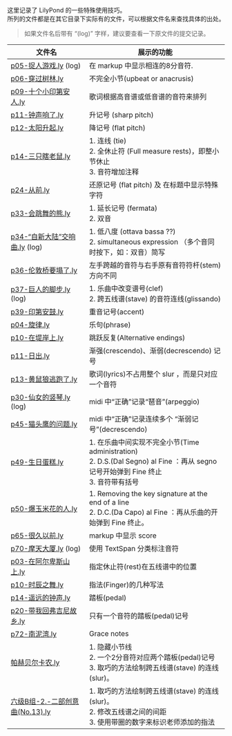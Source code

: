 这里记录了 LilyPond 的一些特殊使用技巧。</br>
所列的文件都是在其它目录下实际有的文件，可以根据文件名来查找具体的出处。

 > 如果文件名后带有 “(log)” 字样，建议要查看一下原文件的提交记录。

| 文件名 | 展示的功能 |
| ------ | ---------- |
| [p05-捉人游戏.ly](practice/John-Thompson/easiest-piano-course-2/p05-捉人游戏.ly) (log) | 在 markup 中显示相连的8分音符. |
| [p06-穿过树林.ly](practice/John-Thompson/easiest-piano-course-2/p06-穿过树林.ly) | 不完全小节(upbeat or anacrusis) |
| [p09-十个小印第安人.ly](practice/John-Thompson/easiest-piano-course-2/p09-十个小印第安人.ly) | 歌词根据高音谱或低音谱的音符来排列 |
| [p11-钟声响了.ly](practice/John-Thompson/easiest-piano-course-2/p11-钟声响了.ly) | 升记号 (sharp pitch) |
| [p12-太阳升起.ly](practice/John-Thompson/easiest-piano-course-2/p12-太阳升起.ly) | 降记号 (flat pitch) |
| [p14-三只瞎老鼠.ly](practice/John-Thompson/easiest-piano-course-2/p14-三只瞎老鼠.ly) | 1. 连线 (tie)<br> 2. 全休止符 (Full measure rests)，即整小节休止<br> 3. 音符增加注释 |
| [p24-从前.ly](practice/John-Thompson/easiest-piano-course-2/p24-从前.ly) | 还原记号 (flat pitch) 及 在标题中显示特殊字符|
| [p33-会跳舞的熊.ly](practice/John-Thompson/easiest-piano-course-2/p33-会跳舞的熊.ly) | 1. 延长记号 (fermata)<br> 2. 双音 |
| [p34-“自新大陆”交响曲.ly](practice/John-Thompson/easiest-piano-course-2/p34-“自新大陆”交响曲.ly) (log) | 1. 低八度 (ottava bassa ??)<br> 2. simultaneous expression （多个音同时按下，如：双音）简写 |
| [p36-伦敦桥要塌了.ly](practice/John-Thompson/easiest-piano-course-2/p36-伦敦桥要塌了.ly) | 左手跨越的音符与右手原有音符符杆(stem)方向不同  |
| [p37-巨人的脚步.ly](practice/John-Thompson/easiest-piano-course-2/p37-巨人的脚步.ly)  (log) | 1. 乐曲中改变谱号(clef) <br> 2. 跨五线谱(stave) 的音符连线(glissando) |
| [p39-印第安鼓.ly](practice/John-Thompson/easiest-piano-course-2/p39-印第安鼓.ly) | 重音记号(accent) |
| [p04-旋律.ly](practice/John-Thompson/easiest-piano-course-3/p04-旋律.ly) | 乐句(phrase) |
| [p10-在堤岸上.ly](practice/John-Thompson/easiest-piano-course-3/p10-在堤岸上.ly) | 跳跃反复(Alternative endings) |
| [p11-日出.ly](practice/John-Thompson/easiest-piano-course-3/p11-日出.ly) | 渐强(crescendo)、渐弱(decrescendo) 记号 |
| [p13-黄鼠狼逃跑了.ly](practice/John-Thompson/easiest-piano-course-3/p13-黄鼠狼逃跑了.ly) | 歌词(lyrics)不占用整个 slur ，而是只对应一个音符 |
| [p30-仙女的竖琴.ly](practice/John-Thompson/modern-course-1/p30-仙女的竖琴.ly) (log) | midi 中“正确”记录“琶音”(arpeggio) |
| [p45-猫头鹰的问题.ly](practice/John-Thompson/modern-course-1/p45-猫头鹰的问题.ly) | midi 中“正确”记录连续多个 “渐弱记号”(decrescendo) |
| [p49-生日蛋糕.ly](practice/John-Thompson/modern-course-1/p49-生日蛋糕.ly) | 1. 在乐曲中间实现不完全小节(Time administration) <br> 2. D.S.(Dal Segno) al Fine ：再从 segno 记号开始弹到 Fine 终止 <br> 3. 音符带有括号 |
| [p50-爆玉米花的人.ly](practice/John-Thompson/modern-course-1/p50-爆玉米花的人.ly) | 1. Removing the key signature at the end of a line <br> 2. D.C.(Da Capo) al Fine ：再从乐曲的开始弹到 Fine 终止。|
| [p65-很久以前.ly](practice/John-Thompson/modern-course-1/p65-很久以前.ly) | markup 中显示 score |
| [p70-摩天大厦.ly](practice/John-Thompson/modern-course-1/p70-摩天大厦.ly) (log) | 使用 TextSpan 分类标注音符 |
| [p03-在阿尔卑斯山上.ly](practice/John-Thompson/modern-course-2/p03-在阿尔卑斯山上.ly) | 指定休止符(rest)在五线谱中的位置 |
| [p10-时辰之舞.ly](practice/John-Thompson/modern-course-2/p10-时辰之舞.ly) | 指法(Finger)的几种写法 |
| [p14-遥远的钟声.ly](practice/John-Thompson/modern-course-2/p14-遥远的钟声.ly) | 踏板(pedal) |
| [p20-带我回弗吉尼故乡.ly](practice/John-Thompson/modern-course-2/p20-带我回弗吉尼故乡.ly) | 只有一个音符的踏板(pedal)记号 |
| [p72-南泥湾.ly](practice/gang-qin-ji-chu/1/p72-南泥湾.ly) | Grace notes |
| [帕赫贝尔卡农.ly](practice/xiao-qu/帕赫贝尔卡农.ly) | 1. 隐藏小节线<br> 2. 一个2分音符对应两个踏板(pedal)记号<br> 3. 取巧的方法绘制跨五线谱(stave) 的连线(slur)。 |
| [六级B组-2.-二部创意曲(No.13).ly](考级/社会艺术水平/六级/六级B组-2.-二部创意曲(No.13).ly) | 1. 取巧的方法绘制跨五线谱(stave) 的连线(slur)。<br> 2. 修改五线谱之间的间距<br> 3. 使用带圈的数字来标识老师添加的指法 |
